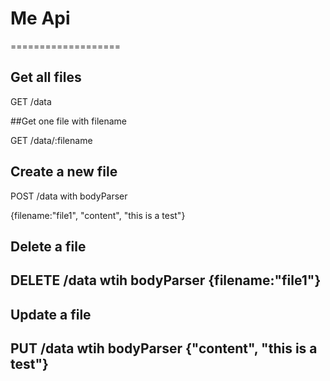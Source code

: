 # Me Api
===================


## Get all files

GET /data

##Get one file with filename

GET /data/:filename

## Create a new file

POST /data with bodyParser

{filename:"file1",
"content", "this is a test"}

## Delete a file

DELETE /data wtih bodyParser
{filename:"file1"}
-------------------
## Update a file

PUT /data  wtih bodyParser
{"content", "this is a test"}
-------------------

